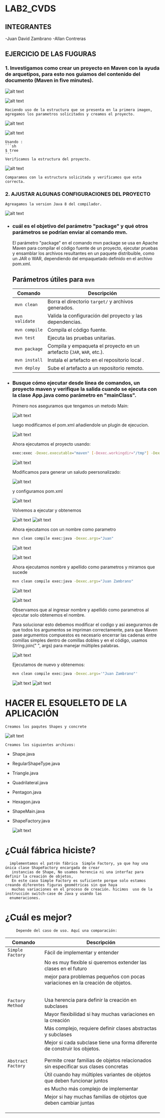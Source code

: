 # LAB2_CVDS
## INTEGRANTES
-Juan David Zambrano 
-Allan Contreras 


## EJERCICIO DE LAS FUGURAS 

### 1. Investigamos como crear un proyecto en Maven con la ayuda de arquetipos, para esto nos guiamos del contenido del documento (Maven in five minutes).

![alt text](resources/image-6.png)

![alt text](resources/image-7.png)

    Haciendo uso de la estructura que se presenta en la primera imagen, agregamos los parametros solicitados y creamos el proyecto.


![alt text](resources/image.png)

![alt text](resources/image-1.png)

    Usando :  
    ```sh
    $ tree
    ```
    Verificamos la estructura del proyecto.

![alt text](resources/image-2.png)

    Comparamos con la estructura solicitada y verificamos que esta correcta.

### 2. AJUSTAR ALGUNAS CONFIGURACIONES DEL PROYECTO
    Agreagamos la version Java 8 del compilador.
    
![alt text](resources/image-8.png)

   - ### cuál es el objetivo del parámetro "package" y qué otros parámetros se podrían enviar al comando mvn.


        El parámetro "package" en el comando mvn package se usa en Apache Maven para compilar el código fuente de un proyecto, ejecutar pruebas y ensamblar los archivos resultantes en un paquete distribuible, como un JAR o WAR, dependiendo del empaquetado definido en el archivo pom.xml.


        

        ## Parámetros útiles para `mvn`
        | Comando               | Descripción |
        |-----------------------|-------------|
        | `mvn clean`          | Borra el directorio `target/` y archivos generados. |
        | `mvn validate`       | Valida la configuración del proyecto y las dependencias. |
        | `mvn compile`        | Compila el código fuente. |
        | `mvn test`           | Ejecuta las pruebas unitarias. |
        | `mvn package`        | Compila y empaqueta el proyecto en un artefacto (`JAR`, `WAR`, etc.). |
        | `mvn install`        | Instala el artefacto en el repositorio local . |
        | `mvn deploy`         | Sube el artefacto a un repositorio remoto. |

- ### Busque cómo ejecutar desde línea de comandos, un proyecto maven y verifique la salida cuando se ejecuta con la clase App.java como parámetro en "mainClass".

    Primero nos aseguramos que tengamos un metodo Main:

    ![alt text](resources/image-9.png)

    luego modificamos el pom.xml añadiendole un plugin de ejecucion.

    ![alt text](resources/image-3.png)

    Ahora ejecutamos el proyecto usando:
    ```sh
    exec:exec -Dexec.executable="maven" [-Dexec.workingdir="/tmp"] -Dexec.args="-X pattern:dist"
    ```

    ![alt text](resources/image-4.png)


    Modificamos para generar un saludo peersonalizado:

    ![alt text](resources/image-10.png)

    y configuramos pom.xml

    ![alt text](resources/image-11.png)

    Volvemos a ejecutar y obtenemos

    ![alt text](resources/image-12.png)
    ![alt text](resources/image-13.png)

    Ahora ejecutamos con un nombre como parametro

    ```sh
    mvn clean compile exec:java -Dexec.args="Juan"
    ```

    ![alt text](resources/image-14.png)

    ![alt text](resources/image-15.png)

    
    Ahora ejecutamos nombre y apellido como parametros y miramos que sucede

    ```sh
    mvn clean compile exec:java -Dexec.args="Juan Zambrano"
    ```
    ![alt text](resources/image-16.png)

    ![alt text](resources/image-17.png)

    Observamos que al ingresar nombre y apellido como parametros al ejecutar solo obtenemos el nombre.

    Para solucionar esto debemos modificar el codigo y asi  asegurarnos de que todos los argumentos se impriman correctamente, para que Maven pase argumentos compuestos es necesario encerrar las cadenas entre comillas simples dentro de comillas dobles y en el código, usamos String.join(" ", args) para manejar múltiples palabras.

    ![alt text](resources/image-18.png)

    Ejecutamos de nuevo y obtenemos:

    ```sh
    mvn clean compile exec:java -Dexec.args='"Juan Zambrano"'
    ```

    ![alt text](resources/image-19.png)
    ![alt text](resources/image-20.png)

# HACER EL ESQUELETO DE LA APLICACIÓN    

    Creamos los paqutes Shapes y concrete


![alt text](resources/image-21.png)

    Creamos los siguientes archivos:
- Shape.java
- RegularShapeType.java 
- Triangle.java
- Quadrilateral.java 
- Pentagon.java 
- Hexagon.java
- ShapeMain.java 
- ShapeFactory.java

    ![alt text](resources/image-22.png)


# ¿Cuál fábrica hiciste?  

      implementamos el patrón fábrica  Simple Factory, ya que hay una única clase ShapeFactory encargada de crear 
       instancias de Shape, No usamos herencia ni una interfaz para definir la creación de objetos,
       En este caso Simple Factory es suficiente porque solo estamos creando diferentes figuras geométricas sin que haya 
       muchas variaciones en el proceso de creación. hicimos  uso de la instrucción switch-case de Java y usando las 
      enumeraciones.
      
#  ¿Cuál es mejor?

         Depende del caso de uso. Aquí una comparación:


 | Comando               | Descripción                                                                                |
 |-----------------------|--------------------------------------------------------------------------------------------|
 | `Simple Factory`      | Fácil de implementar y entender                                                            |
 |                       | No es muy flexible si queremos extender las clases en el  futuro                           |     
 |                       | mejor para problemas pequeños con pocas variaciones en la creación de objetos.             |     
 |                       |                                                                                            |      |                       |                                                                                            |
 |                       |                                                                                            |
 |                       |                                                                                            |
 |                       |                                                                                            |      |                       |                                                                                            |
 |                       |                                                                                            |
 | `Factory Method`      | Usa herencia para definir la creación en subclases                                         |
 |                       | Mayor flexibilidad si hay muchas variaciones en la creación                                |
 |                       | Más complejo, requiere definir clases abstractas y subclases                               |   
 |                       | Mejor si cada subclase tiene una forma diferente de construir los objetos.                 |
 |                       |                                                                                            |      |                       |                                                                                            |
 |                       |                                                                                            |
 | `Abstract Factory`    | Permite crear familias de objetos relacionados sin especificar sus clases concretas        |
 |                       | Útil  cuando hay múltiples variantes de objetos que deben funcionar juntos                 |
 |                       | es Mucho más complejo  de implementar                                                      | 
 |                       | Mejor si hay muchas familias de objetos que deben cambiar juntas                           |
 |                       |                                                                                            |
 |                       |                                     
 |                       |                                                                                            |
         










  
